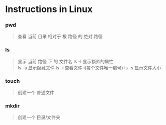 # Instructions in Linux


### pwd 

> 查看 当前 目录 相对于 根 路径 的 绝对 路径
### ls 

> 显示 当前 路径 下 的 文件名 
> ls -l 显示额外的属性 
> <br/>
> ls -a 显示隐藏文件 
> ls -i 查看文件 i(每个文件唯一编号) 
> ls -s 显示文件大小 
### touch 

> 创建一个 普通文件
### mkdir
> 创建一个 目录/文件夹






